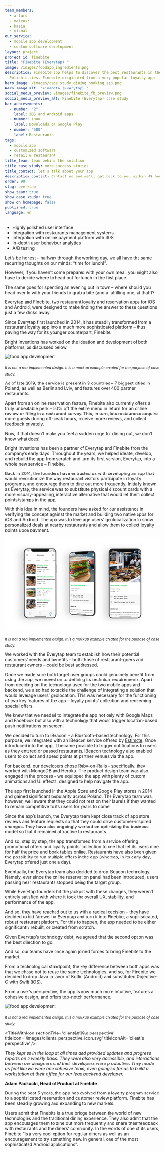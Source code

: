 ```yaml
---
team_members:
  - arturs
  - mateusz
  - kasia
  - michal
our_service:
  - mobile app development
  - custom software development
layout: project
project_id: finebite
title: "Finebite (Everytap) "
image: /images/foodapp_ingredients.png
description: Finebite app helps to discover the best restaurants in the biggest
  Polish cities. Finebite originated from a very popular loyalty app – Everytap.
hero_image: /images/case_study_dining_booking_app.png
Hero Image_alt: "Finebite (Everytap) "
social_media_previev: /images/finebite_fb_preview.png
social_media_previev_alt: Finebite (Everytap) case study
bar_achievements:
  - number: "2"
    label: iOS and Android apps
  - number: 100k
    label: Downloads on Google Play
  - number: "500"
    label: Restaurants
tags:
  - mobile app
  - customized software
  - retail & restaurant
title_team: team behind the solution
title_case_study: more success stories
title_contact: let's talk about your app
description_contact: Contact us and we'll get back to you within 48 hours!
order: 99
slug: everytap
show_team: true
show_case_study: true
show on homepage: false
published: true
language: en
---
```

<TitleWithIcon sectionTitle='main Finebite tech elements:' titleIcon='/images/main_features_icon.png' titleIconAlt='Main features of BrightTreasury:' />

* Highly polished user interface
* Integration with restaurants management systems
* Integration with online payment platform with 3DS
* In-depth user behaviour analytics
* A/B testing

<TitleWithIcon sectionTitle='about Finebite' titleIcon='/images/three_flags.svg' titleIconAlt='about Finebitey' />

Let’s be honest – halfway through the working day, we all have the same recurring thoughts on our minds: “time for lunch!”.

However, if you haven’t come prepared with your own meal, you might also have to decide where to head out for lunch in the first place.

The same goes for spending an evening out in town – where should you head over to with your friends to grab a bite (and a fulfilling one, at that!)?

Everytap and Finebite, two restaurant loyalty and reservation apps for iOS and Android, were designed to make finding the answer to these questions just a few clicks away.

Since Everytap first launched in 2014, it has steadily transformed from a restaurant loyalty app into a much more sophisticated platform – thus paving the way for its younger counterpart, Finebite.

Bright Inventions has worked on the ideation and development of both platforms, as discussed below.

![food app development](/images/foodapp_spinach.png)

<sub>*It is not a real implemented design. It is a mockup example created for the purpose of case study.*</sub>

As of late 2019, the service is present in 3 countries – 7 biggest cities in Poland, as well as Berlin and Lviv, and features over 400 partner restaurants.

Apart from an online reservation feature, Finebite also currently offers a truly unbeatable perk – 50% off the entire menu in return for an online review or filling in a restaurant survey. This, in turn, lets restaurants acquire more guests during off-peak hours, receive more reviews, and collect feedback privately.

Now, if that doesn’t make you feel a sudden urge for dining out, we don’t know what does!

<AppStore googleApp='https://play.google.com/store/apps/details?id=com.everytap' srcGoogle='/images/google_play.png' altGoogleImage='Finebite Google Play' appStore='https://apps.apple.com/app/id894593031' srcAppStore='/images/app_store.png' altAppStoreImage='Finebite App Store' />

<TitleWithIcon sectionTitle='goal' titleIcon='/images/goal_title_section.png' titleIconAlt='goal' />

Bright Inventions has been a partner of Everytap and Finebite from the company’s early days. Throughout the years, we helped ideate, develop, and rebuild the app from scratch and turn its first version, Everytap, into a whole new service – Finebite.

Back in 2014, the founders have entrusted us with developing an app that would revolutionize the way restaurant visitors participate in loyalty programs, and encourage them to dine out more frequently. Initially known as Everytap, the service was to substitute physical discount cards with a more visually-appealing, interactive alternative that would let them collect points/stamps in the app.

With this idea in mind, the founders have asked for our assistance in verifying the concept against the market and building two native apps for iOS and Android. The app was to leverage users’ geolocalization to show personalized deals at nearby restaurants and allow them to collect loyalty points upon payment.

![Restaurant reservation app](/images/foodapp_trio2.png)

<sub>*It is not a real implemented design. It is a mockup example created for the purpose of case study.*</sub>

<AnchorLink href='#contactForm' text='let’s talk about your project'/>

<TitleWithIcon sectionTitle='process of Finebite development' titleIcon='/images/gearwheel.svg' titleIconAlt='process of developing Finebite' />

We worked with the Everytap team to establish how their potential customers’ needs and benefits – both those of restaurant-goers and restaurant owners – could be best addressed.

Once we made sure both target user groups could genuinely benefit from using the app, we moved on to defining its technical requirements. Apart from deciding on the technology used for the two mobile apps and backend, we also had to tackle the challenge of integrating a solution that would leverage users’ geolocation. This was necessary for the functioning of two key features of the app – loyalty points’ collection and redeeming special offers.

We knew that we needed to integrate the app not only with Google Maps and Facebook but also with a technology that would trigger location-based push notifications on screen.

We decided to turn to iBeacon – a Bluetooth-based technology. For this purpose, we integrated with an iBeacon service offered by [Estimote](https://estimote.com/). Once introduced into the app, it became possible to trigger notifications to users as they entered or passed restaurants. iBeacon technology also enabled users to collect and spend points at partner venues via the app.

For backend, our developers chose Ruby-on-Rails – specifically, they worked with MongoDB and Heroku. The product design team was also engaged in the process – we equipped the app with plenty of custom animations and UI effects, designed to help navigate the app.

<AnchorLink href='#contactForm' text='let’s talk about your project'/>

<TitleWithIcon sectionTitle='launch' titleIcon='/images/gearwheel.svg' titleIconAlt='launch' />

The app first launched in the Apple Store and Google Play stores in 2014 and gained significant popularity across Poland. The Everytap team was, however, well aware that they could not rest on their laurels if they wanted to remain competitive to its users for years to come.

Since the app’s launch, the Everytap team kept close track of app store reviews and feature requests so that they could drive customer-inspired changes. They have also ongoingly worked on optimizing the business model so that it remained attractive to restaurants.

And so, step by step, the app transformed from a service offering promotional offers and loyalty points’ collection to one that let its users dine for half the price and book tables online. Restaurants have also been given the possibility to run multiple offers in the app (whereas, in its early day, Everytap offered just one a day).

Eventually, the Everytap team also decided to drop iBeacon technology. Namely, ever since the online reservation panel had been introduced, users passing near restaurants stopped being the target group.

While Everytap founders hit the jackpot with these changes, they weren’t entirely satisfied with where it took the overall UX, stability, and performance of the app.

And so, they have reached out to us with a radical decision – they have decided to bid farewell to Everytap and turn it into Finebite, a sophisticated, robust restaurant platform. For this to happen, the app needed to be either significantly rebuilt, or created from scratch.

Given Everytap’s technology debt, we agreed that the second option was the best direction to go.

And so, our teams have once again joined forces to bring Finebite to the market.

From a technological standpoint, the key difference between both apps was that we chose not to reuse the same technologies. And so, for Finebite we decided to drop Java in favor of Kotlin (Android) and substituted Objective-C with Swift (iOS).

From a user’s perspective, the app is now much more intuitive, features a cohesive design, and offers top-notch performance.

![food app development](/images/foodapp_pumpkin.png)

<sub>*It is not a real implemented design. It is a mockup example created for the purpose of case study.*</sub>

<TitleWithIcon sectionTitle='client&amp;#39;s perspective' titleIcon='/images/clients_perspective_icon.svg' titleIconAlt='client's perspective' />

*They kept us in the loop at all times and provided updates and progress reports on a weekly basis. They were also very accessible, and interactions between our designers and their developers were productive. They made us feel like we were one cohesive team, even going so far as to build a workstation at their office for our lead backend developer.*

**Adam Pachucki, Head of Product at Finebite**

<TitleWithIcon sectionTitle='result' titleIcon='/images/results_icon_title_small.png' titleIconAlt='result' />

During the past 5 years, the app has evolved from a loyalty program service to a sophisticated reservation and customer review platform. Finebite has been steadily growing and expanding to new markets.

Users admit that Finebite is a true bridge between the world of new technologies and the traditional dining experience. They also admit that the app encourages them to dine out more frequently and share their feedback with restaurants and the diners’ community. In the words of one of its users, Finebite “is a very cool option for regular diners as well as an encouragement to try something new. In general, one of the most sophisticated Android applications”.